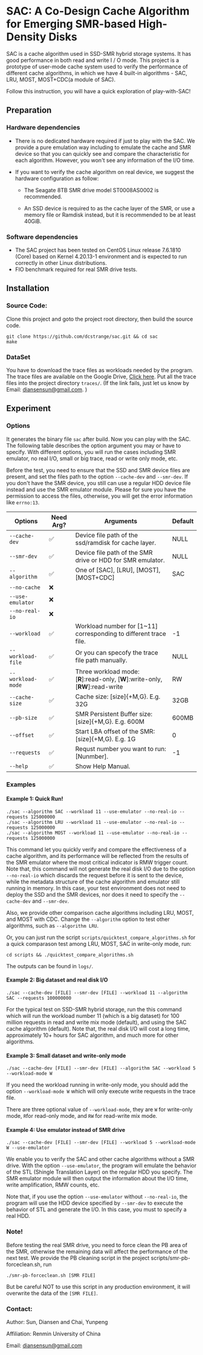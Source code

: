 # SAC: A Co-Design Cache Algorithm for Emerging SMR-based High-Density Disks

SAC is a cache algorithm used in SSD-SMR hybrid storage systems. It has good performance in both read and write I / O mode. This project is a prototype of user-mode cache system used to verify the performance of different cache algorithms, in which we have 4 built-in algorithms -  SAC, LRU, MOST, MOST+CDC(a module of SAC). 

Follow this instruction, you will have a quick exploration of play-with-SAC!

## Preparation

### Hardware dependencies

- There is no dedicated hardware required if just to play with the SAC. We provide a pure emulation way including to emulate the cache and SMR device so that you can quickly see and compare the characteristic for each algorithm. However, you won't see any information of the I/O time. 

- If you want to verify the cache algorithm on real device, we suggest the hardware configuration as follow: 

  - The Seagate 8TB SMR drive model ST0008AS0002 is recommended. 

  - An SSD device is required to as the cache layer of the SMR, or use a memory file or Ramdisk instead, but it is recommended to be at least 40GiB. 

### Software dependencies

- The SAC project has been tested on CentOS Linux release 7.6.1810 (Core) based on Kernel 4.20.13-1 environment and is expected to run correctly in other Linux distributions. 
- FIO benchmark required for real SMR drive tests.



## Installation

### Source Code: 

Clone this project and goto the project root directory, then build the source code. 

```shell
git clone https://github.com/dcstrange/sac.git && cd sac
make
```



### DataSet

You have to download the trace files as workloads needed by the program. The trace files are available on the Google Drive, [Click here](https://drive.google.com/drive/folders/1zwZYwGB9PbuqAs3wlIE4cpIrYkdgUtYB). Put all the trace files into the project directory ``traces/``. (If the link fails, just let us know by Email: diansensun@gmail.com. )



## Experiment 

### Options

It generates the binary file `sac` after build. Now you can play with the SAC. The following table describes the option argument you may or have to specify. With different options, you will run the cases including SMR emulator, no real I/O, small or big trace, read or write only mode, etc. 

Before the test, you need to ensure that the SSD and SMR device files are present, and set the files path to the option `--cache-dev` and `--smr-dev`. 
		If you don't have the SMR device, you still can use a regular HDD device file instead and use the SMR emulator module. Please for sure you have the permission to access the files, otherwise, you will get the error information like `errno:13`. 


| Options           | Need Arg? | Arguments                                                    | Default |
| ----------------- | --------- | ------------------------------------------------------------ | ------- |
| `--cache-dev`     | ✅         | Device file path of the ssd/ramdisk for cache layer.         | NULL    |
| `--smr-dev`       | ✅         | Device file path of the SMR drive or HDD for SMR emulator.   | NULL    |
| `--algorithm`     | ✅         | One of [SAC], [LRU], [MOST], [MOST+CDC]                       | SAC     |
| `--no-cache`      | ❌         |                                                              |         |
| `--use-emulator`  | ❌         |                                                              |         |
| `--no-real-io`    | ❌         |                                                              |         |
| `--workload`      | ✅         | Workload number for [1~11] corresponding to different trace file. | -1      |
| `--workload-file` | ✅         | Or you can specofy the trace file path manually.             | NULL    |
| `--workload-mode` | ✅         | Three workload mode: [**R**]:read-only, [**W**]:write-only, [**RW**]:read-write | RW      |
| `--cache-size`    | ✅         | Cache size: [size]{+M,G}. E.g. 32G                           | 32GB    |
| `--pb-size`       | ✅         | SMR Persistent Buffer size: [size]{+M,G}. E.g. 600M          | 600MB   |
| `--offset`        | ✅         | Start LBA offset of the SMR: [size]{+M,G}. E.g. 1G           | 0       |
| `--requests`      | ✅         | Requst number you want to run: [Nunmber].                    | -1      |
| `--help`          | ✅         | Show Help Manual.                    |       |
### Examples

#### Example 1: Quick Run!

```shell
./sac --algorithm SAC --workload 11 --use-emulator --no-real-io --requests 125000000
./sac --algorithm LRU --workload 11 --use-emulator --no-real-io --requests 125000000
./sac --algorithm MOST --workload 11 --use-emulator --no-real-io --requests 125000000
```

This command let you quickly verify and compare the effectiveness of a cache algorithm, and its performance will be reflected from the results of the SMR emulator where the most critical indicator is RMW trigger count. Note that, this command will not generate the real disk I/O due to the option `--no-real-io` which discards the request before it is sent to the device, while the metadata structure of the cache algorithm and emulator still running in memory. 
In this case, your test environment does not need to deploy the SSD and the SMR devices,  nor does it need to specify the `--cache-dev` and `--smr-dev`. 

Also, we provide other comparison cache algorithms including LRU, MOST, and MOST with CDC. Change the `--algorithm` option to test other algorithms, such as `--algorithm LRU`. 

Or, you can just run the script `scripts/quicktest_compare_algorithms.sh` for a quick comparason test among LRU, MOST, SAC in write-only mode, run:

```shell
cd scripts && ./quicktest_compare_algorithms.sh
```

The outputs can be found in `logs/`. 

#### Example 2: Big dataset and real disk I/O

```shell
./sac --cache-dev [FILE] --smr-dev [FILE] --workload 11 --algorithm SAC --requests 100000000
```

For the typical test on SSD-SMR hybrid storage, run the this command which will run the workload number 11 (which is a big dataset) for 100 million requests in read and write mix mode (default), and using the SAC cache algorithm (default). Note that, the real disk I/O will cost a long time, approximately 10+ hours for SAC algorithm, and much more for other algorithms. 

#### Example 3: Small dataset and write-only mode

```shell
./sac --cache-dev [FILE] --smr-dev [FILE] --algorithm SAC --workload 5 --workload-mode W
```

If you need the workload running in write-only mode, you should add the option `--workload-mode W` which will only execute write requests in the trace file. 

There are three optional value of `--workload-mode`, they are `W` for write-only mode, `R`for read-only mode, and `RW` for read-write mix mode. 

#### Example 4: Use emulator instead of SMR drive

```shell
./sac --cache-dev [FILE] --smr-dev [FILE] --workload 5 --workload-mode W --use-emulator
```

We enable you to verify the SAC and other cache algorithms without a SMR drive. With the option `--use-emulator`, the program will emulate the behavior of the STL (Shingle Translation Layer) on the regular HDD you specify. The SMR emulator module will then output the information about the I/O time, write amplification, RMW counts, etc. 

Note that, if you use the option `--use-emulator` without `--no-real-io`, the program will use the HDD device specified by `--smr-dev` to execute the behavior of STL and generate the I/O. In this case, you must to specify a real HDD. 

### Note!
Before testing the real SMR drive, you need to force clean the PB area of the SMR, otherwise the remaining data will affect the performance of the next test. We provide the PB cleaning script in the project scripts/smr-pb-forceclean.sh, run 

```shell 
./smr-pb-forceclean.sh [SMR FILE]
```

But be careful NOT to use this script in any production environment, it will overwrite the data of the `[SMR FILE]`. 

### Contact: 

Author: Sun, Diansen and Chai, Yunpeng

Affiliation: Renmin University of China 

Email: diansensun@gmail.com
